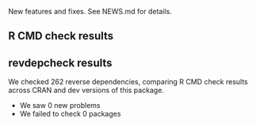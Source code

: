 New features and fixes. See NEWS.md for details.

## R CMD check results

## revdepcheck results

We checked 262 reverse dependencies, comparing R CMD check results across CRAN and dev versions of this package.

 * We saw 0 new problems
 * We failed to check 0 packages

